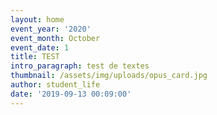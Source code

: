 ```yaml
---
layout: home
event_year: '2020'
event_month: October
event_date: 1
title: TEST
intro_paragraph: test de textes
thumbnail: /assets/img/uploads/opus_card.jpg
author: student_life
date: '2019-09-13 00:09:00'
---
```


